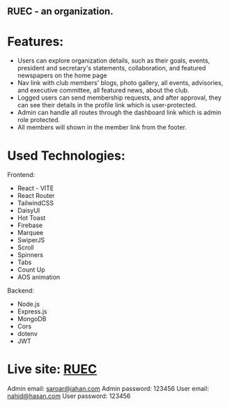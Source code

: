 ## RUEC - an organization.

# Features:
- Users can explore organization details, such as their goals, events, president and secretary's statements, collaboration, and featured newspapers on the home page
- Nav link with club members' blogs, photo gallery, all events, advisories, and executive committee, all featured news, about the club.
- Logged users can send membership requests, and after approval, they can see their details in the profile link which is user-protected.
- Admin can handle all routes through the dashboard link which is admin role protected.
- All members will shown in the member link from the footer.

# Used Technologies:

Frontend:
- React - VITE
- React Router
- TailwindCSS
- DaisyUI
- Hot Toast
- Firebase
- Marquee
- SwiperJS
- Scroll
- Spinners
- Tabs
- Count Up
- AOS animation

Backend:
- Node.js
- Express.js
- MongoDB
- Cors
- dotenv
- JWT

# Live site: [RUEC](https://ruec-ru.web.app/)
Admin email: saroar@jahan.com
Admin password: 123456
User email: nahid@hasan.com
User password: 123456
